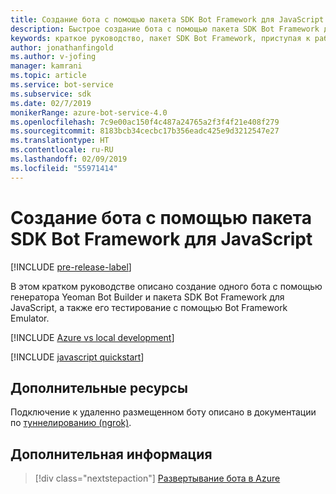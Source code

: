 ```yaml
---
title: Создание бота с помощью пакета SDK Bot Framework для JavaScript | Документация Майкрософт
description: Быстрое создание бота с помощью пакета SDK Bot Framework для JavaScript.
keywords: краткое руководство, пакет SDK Bot Framework, приступая к работе
author: jonathanfingold
ms.author: v-jofing
manager: kamrani
ms.topic: article
ms.service: bot-service
ms.subservice: sdk
ms.date: 02/7/2019
monikerRange: azure-bot-service-4.0
ms.openlocfilehash: 7c9e00ac150f4c487a24765a2f3f4f21e408f279
ms.sourcegitcommit: 8183bcb34cecbc17b356eadc425e9d3212547e27
ms.translationtype: HT
ms.contentlocale: ru-RU
ms.lasthandoff: 02/09/2019
ms.locfileid: "55971414"
---
```

# <a name="create-a-bot-with-the-bot-framework-sdk-for-javascript"></a>Создание бота с помощью пакета SDK Bot Framework для JavaScript

[!INCLUDE [pre-release-label](../includes/pre-release-label.md)]

В этом кратком руководстве описано создание одного бота с помощью генератора Yeoman Bot Builder и пакета SDK Bot Framework для JavaScript, а также его тестирование с помощью Bot Framework Emulator.

[!INCLUDE [Azure vs local development](~/includes/snippet-quickstart-paths.md)]

[!INCLUDE [javascript quickstart](~/includes/quickstart-javascript.md)]

## <a name="additional-resources"></a>Дополнительные ресурсы

Подключение к удаленно размещенном боту описано в документации по [туннелированию (ngrok)](https://github.com/Microsoft/BotFramework-Emulator/wiki/Tunneling-(ngrok)).

## <a name="next-steps"></a>Дополнительная информация

> [!div class="nextstepaction"]
> [Развертывание бота в Azure](../bot-builder-deploy-az-cli.md)
